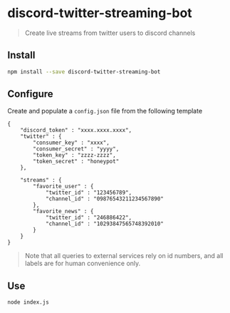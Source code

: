 # discord-twitter-streaming-bot

> Create live streams from twitter users to discord channels

## Install

```bash
npm install --save discord-twitter-streaming-bot
```

## Configure

Create and populate a  `config.json` file from the following template


```
{
    "discord_token" : "xxxx.xxxx.xxxx",
    "twitter" : {
        "consumer_key" : "xxxx",
        "consumer_secret" : "yyyy",
        "token_key" : "zzzz-zzzz",
        "token_secret" : "honeypot"
    },

    "streams" : {
        "favorite_user" : {
            "twitter_id" : "123456789",
            "channel_id" : "09876543211234567890"
        },
        "favorite_news" : {
            "twitter_id" : "246886422",
            "channel_id" : "10293847565748392010"
        }
    }
}
```

> Note that all queries to external services rely on id numbers, and
> all labels are for human convenience only.

## Use

```bash
node index.js
```
